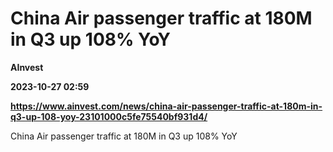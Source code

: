 # China Air passenger traffic at 180M in Q3 up 108% YoY
**AInvest**

**2023-10-27 02:59**

**https://www.ainvest.com/news/china-air-passenger-traffic-at-180m-in-q3-up-108-yoy-23101000c5fe75540bf931d4/**

China Air passenger traffic at 180M in Q3 up 108% YoY